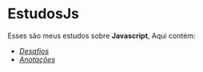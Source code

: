 # EstudosJs
Esses são meus estudos sobre **Javascript**, Aqui contém:
* [*Desafios*](https://github.com/ReaperSZ1/estudosJs/tree/main/programas02/Js/desafios)
* [*Anotações*](https://github.com/ReaperSZ1/estudosJs/tree/main/anota%C3%A7%C3%B5es)
